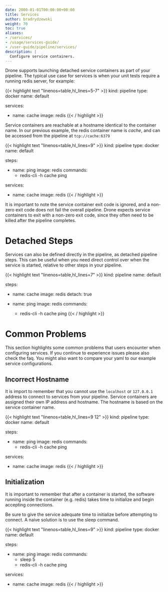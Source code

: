 ```yaml
---
date: 2000-01-01T00:00:00+00:00
title: Services
author: bradrydzewski
weight: 70
toc: true
aliases:
- /services/
- /usage/services-guide/
- /user-guide/pipeline/services/
description: |
  Configure service containers.
---
```


Drone supports launching detached service containers as part of your pipeline. The typical use case for services is when your unit tests require a running redis server, for example:

{{< highlight text "linenos=table,hl_lines=5-7" >}}
kind: pipeline
type: docker
name: default

services:
- name: cache
  image: redis
{{< / highlight >}}

Service containers are reachable at a hostname identical to the container name. In our previous example, the redis container name is _cache_, and can be accessed from the pipeline at `tcp://cache:6379`

{{< highlight text "linenos=table,hl_lines=9" >}}
kind: pipeline
type: docker
name: default

steps:
- name: ping
  image: redis
  commands:
  - redis-cli -h cache ping

services:
- name: cache
  image: redis
{{< / highlight >}}

It is important to note the service container exit code is ignored, and a non-zero exit code does not fail the overall pipeline. Drone expects service containers to exit with a non-zero exit code, since they often need to be killed after the pipeline completes.

# Detached Steps

Services can also be defined directly in the pipeline, as detached pipeline steps. This can be useful when you need direct control over when the service is started, relative to other steps in your pipeline.

{{< highlight text "linenos=table,hl_lines=7" >}}
kind: pipeline
name: default

steps:
- name: cache
  image: redis
  detach: true

- name: ping
  image: redis
  commands:
  - redis-cli -h cache ping
{{< / highlight >}}

# Common Problems

This section highlights some common problems that users encounter when configuring services. If you continue to experience issues please also check the faq. You might also want to compare your yaml to our example service configurations.

## Incorrect Hostname

It is import to remember that you cannot use the `localhost` or `127.0.0.1` address to connect to services from your pipeline. Service containers are assigned their own IP address and hostname. The hostname is based on the service container name.

{{< highlight text "linenos=table,hl_lines=9 12" >}}
kind: pipeline
type: docker
name: default

steps:
  - name: ping
    image: redis
    commands:
    - redis-cli -h cache ping

services:
  - name: cache
    image: redis
{{< / highlight >}}

## Initialization

It is important to remember that after a container is started, the software running inside the container (e.g. redis) takes time to initialize and begin accepting connections.

Be sure to give the service adequate time to initialize before attempting to connect. A naive solution is to use the sleep command.

{{< highlight text "linenos=table,hl_lines=9" >}}
kind: pipeline
type: docker
name: default

steps:
  - name: ping
    image: redis
    commands:
    - sleep 5
    - redis-cli -h cache ping

services:
  - name: cache
    image: redis
{{< / highlight >}}
